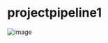 # projectpipeline1

![image](https://github.com/prashantjkamath/projectpipeline1/assets/99562233/8c64ee19-f2e5-4ad5-86ba-7e399c088dc0)
